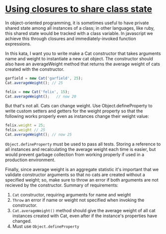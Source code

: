 [Using closures to share class state](https://www.codewars.com/kata/53583765d5493bfdf5001b35/train/javascript)
==================

In object-oriented programming, it is sometimes useful to have private shared state among all instances of a class; in other languages, like ruby, this shared state would be tracked with a class variable. In javascript we achieve this through closures and immediately-invoked function expressions.

In this kata, I want you to write make a Cat constructor that takes arguments name and weight to instantiate a new cat object. The constructor should also have an averageWeight method that returns the average weight of cats created with the constructor.

```javascript
garfield = new Cat('garfield', 25);
Cat.averageWeight(); // 25

felix = new Cat('felix', 15);
Cat.averageWeight();   // now 20
```

But that's not all. Cats can change weight. Use Object.defineProperty to write custom setters and getters for the weight property so that the following works properly even as instances change their weight value:

```javascript
felix.weight = 25;
felix.weight // 25
Cat.averageWeight(); // now 25
```

`Object.defineProperty` must be used to pass all tests. Storing a reference to all instances and recalculating the average weight each time is easier, but would prevent garbage collection from working properly if used in a production environment.

Finally, since average weight is an aggregate statistic it's important that we validate constructor arguments so that no cats are created without a specified weight; so, make sure to throw an error if both arguments are not recieved by the constructor.
Summary of requirements:

1. `Cat` constructor, requiring arguments for name and weight
2. `Throw` an error if name or weight not specified when invoking the constructor.
3. `Cat.averageWeight()` method should give the average weight of all cat instances created with Cat, even after if the instance's properties have changed.
4. Must use `Object.defineProperty`

